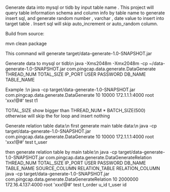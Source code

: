 Generate data into mysql or tidb by input table name .
This project will query table information schema and column info by table name to generate insert sql, and generate random number , varchar , date value to insert into target table . Insert sql will skip auto_increment or auto_random column.


Build from source:

mvn clean package

This command will generate target/data-generate-1.0-SNAPSHOT.jar


Generate data to mysql or tidb\n
java -Xms2048m -Xmx2048m -cp ~/data-generate-1.0-SNAPSHOT.jar com.pingcap.data.generate.DataGenerate THREAD_NUM TOTAL_SIZE  IP_PORT USER PASSWORD  DB_NAME TABLE_NAME 

Example :\n
java -cp target/data-generate-1.0-SNAPSHOT.jar com.pingcap.data.generate.DataGenerate 10 10000 172.1.1.1:4000 root 'xxx!@#' test t1

TOTAL_SIZE show bigger than THREAD_NUM * BATCH_SIZE(500) otherwise will skip the for loop and insert nothing 


Generate relation table data:\n
first generate main table data:\n
java -cp target/data-generate-1.0-SNAPSHOT.jar com.pingcap.data.generate.DataGenerate 10 10000 172.1.1.1:4000 root 'xxx!@#' test t_user

then generate relation table by main table:\n
java -cp target/data-generate-1.0-SNAPSHOT.jar com.pingcap.data.generate.DataGenerateRelation THREAD_NUM TOTAL_SIZE  IP_PORT USER PASSWORD  DB_NAME TABLE_NAME SOURCE_COLUMN RELATION_TABLE RELATION_COLUMN
java -cp target/data-generate-1.0-SNAPSHOT.jar com.pingcap.data.generate.DataGenerateRelation 10 2000000 172.16.4.137:4000 root 'xxx!@#' test t_order u_id t_user id

